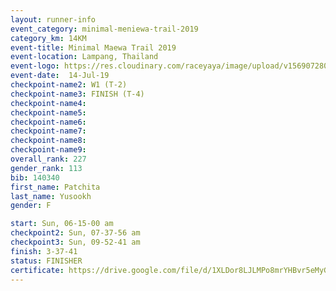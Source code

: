 ```yaml
---
layout: runner-info 
event_category: minimal-meniewa-trail-2019 
category_km: 14KM 
event-title: Minimal Maewa Trail 2019 
event-location: Lampang, Thailand 
event-logo: https://res.cloudinary.com/raceyaya/image/upload/v1569072805/logo/minimal-trail_ktnvsp.jpg 
event-date:  14-Jul-19 
checkpoint-name2: W1 (T-2) 
checkpoint-name3: FINISH (T-4) 
checkpoint-name4: 
checkpoint-name5: 
checkpoint-name6: 
checkpoint-name7: 
checkpoint-name8: 
checkpoint-name9: 
overall_rank: 227
gender_rank: 113
bib: 140340
first_name: Patchita
last_name: Yusookh
gender: F

start: Sun, 06-15-00 am
checkpoint2: Sun, 07-37-56 am
checkpoint3: Sun, 09-52-41 am
finish: 3-37-41
status: FINISHER
certificate: https://drive.google.com/file/d/1XLDor8LJLMPo8mrYHBvr5eMyG27ZSdH-/view?usp=sharing
---
```

